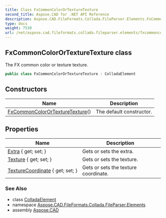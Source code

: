 ```yaml
---
title: Class FxCommonColorOrTextureTexture
second_title: Aspose.CAD for .NET API Reference
description: Aspose.CAD.FileFormats.Collada.FileParser.Elements.FxCommonColorOrTextureTexture class. The FX common color or texture texture
type: docs
weight: 7530
url: /net/aspose.cad.fileformats.collada.fileparser.elements/fxcommoncolorortexturetexture/
---
```

## FxCommonColorOrTextureTexture class

The FX common color or texture texture.

```csharp
public class FxCommonColorOrTextureTexture : ColladaElement
```

## Constructors

| Name | Description |
| --- | --- |
| [FxCommonColorOrTextureTexture](fxcommoncolorortexturetexture/)() | The default constructor. |

## Properties

| Name | Description |
| --- | --- |
| [Extra](../../aspose.cad.fileformats.collada.fileparser.elements/fxcommoncolorortexturetexture/extra/) { get; set; } | Gets or sets the extra. |
| [Texture](../../aspose.cad.fileformats.collada.fileparser.elements/fxcommoncolorortexturetexture/texture/) { get; set; } | Gets or sets the texture. |
| [TextureCoordinate](../../aspose.cad.fileformats.collada.fileparser.elements/fxcommoncolorortexturetexture/texturecoordinate/) { get; set; } | Gets or sets the texture coordinate. |

### See Also

* class [ColladaElement](../colladaelement/)
* namespace [Aspose.CAD.FileFormats.Collada.FileParser.Elements](../../aspose.cad.fileformats.collada.fileparser.elements/)
* assembly [Aspose.CAD](../../)


